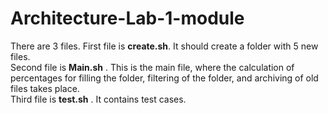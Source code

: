 # Architecture-Lab-1-module
There are 3 files.
First file is **create.sh**. It should create a folder with 5 new files.    
Second file is **Main.sh** . This is the main file, where the calculation of percentages for filling the folder, filtering of the folder, and archiving of old files takes place.    
Third file is **test.sh** . It contains test cases.    
